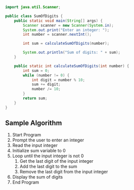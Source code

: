 ```java
import java.util.Scanner;

public class SumOfDigits {
    public static void main(String[] args) {
        Scanner scanner = new Scanner(System.in);
        System.out.print("Enter an integer: ");
        int number = scanner.nextInt();

        int sum = calculateSumOfDigits(number);

        System.out.println("Sum of digits: " + sum);
    }

    public static int calculateSumOfDigits(int number) {
        int sum = 0;
        while (number != 0) {
            int digit = number % 10;
            sum += digit;
            number /= 10;
        }
        return sum;
    }
}
```

## Sample Algorithm

1. Start Program
2. Prompt the user to enter an integer
3. Read the input integer
4. Initialize sum variable to 0
5. Loop until the input integer is not 0
   1. Get the last digit of the input integer
   2. Add the last digit to the sum
   3. Remove the last digit from the input integer
6. Display the sum of digits
7. End Program
